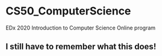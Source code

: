 # CS50_ComputerScience
EDx 2020 Introduction to Computer Science Online program
## I still have to remember what this does!
